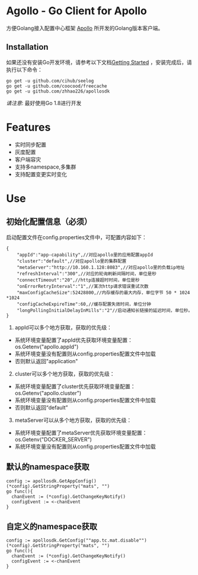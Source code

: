 Agollo - Go Client for Apollo
================


方便Golang接入配置中心框架 [Apollo](https://github.com/ctripcorp/apollo) 所开发的Golang版本客户端。

Installation
------------

如果还没有安装Go开发环境，请参考以下文档[Getting Started](http://golang.org/doc/install.html) ，安装完成后，请执行以下命令：

``` shell
go get -u github.com/cihub/seelog
go get -u github.com/coocood/freecache
go get -u github.com/zhhao226/apollosdk
```


*请注意*: 最好使用Go 1.8进行开发

# Features
* 实时同步配置
* 灰度配置
* 客户端容灾
* 支持多namespace,多集群
* 支持配置变更实时变化

# Use
## 初始化配置信息（必须）
启动配置文件在config.properties文件中，可配置内容如下：
```
{
    "appId":"app-capability",//对应apollo里的应用配置appId
    "cluster":"default",//对应apollo里的集群配置
    "metaServer":"http://10.160.1.128:8083",//对应apollo里的负载ip地址
    "refreshInterval":"300",//对应的轮询刷新间隔时间，单位是秒
    "connectTimeout":"20",//http连接超时时间，单位是秒
    "onErrorRetryInterval":"1",//某次http请求错误重试次数
    "maxConfigCacheSize":52428800,//内存缓存的最大内存，单位字节 50 * 1024 *1024
    "configCacheExpireTime":60,//缓存配置失效时间，单位分钟
    "longPollingInitialDelayInMills":"2"//启动通知长链接的延迟时间，单位秒。
}
```
1. appId可以多个地方获取，获取的优先级：
- 系统环境变量配置了appId优先获取环境变量配置：os.Getenv("apollo.appId")
- 系统环境变量没有配置则从config.properties配置文件中加载
- 否则默认返回"application"
2. cluster可以多个地方获取，获取的优先级：
- 系统环境变量配置了cluster优先获取环境变量配置：os.Getenv("apollo.cluster")
- 系统环境变量没有配置则从config.properties配置文件中加载
- 否则默认返回“default”
3. metaServer可以从多个地方获取，获取的优先级：
- 系统环境变量配置了metaServer优先获取环境变量配置：os.Getenv("DOCKER_SERVER")
- 系统环境变量没有配置则从config.properties配置文件中加载

## 默认的namespace获取
```
config := apollosdk.GetAppConfig()
(*config).GetStringProperty("mats", "")
go func(){
  chanEvent := (*config).GetChangeKeyNotify()
  configEvent := <-chanEvent
}

```
## 自定义的namespace获取
```
config := apollosdk.GetConfig(""app.tc.mat.disable"")
(*config).GetStringProperty("mats", "")
go func(){
  chanEvent := (*config).GetChangeKeyNotify()
  configEvent := <-chanEvent
}
```
